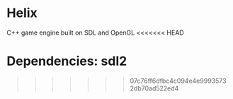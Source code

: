 # Helix
C++ game engine built on SDL and OpenGL
<<<<<<< HEAD

Dependencies: sdl2
=======
>>>>>>> 07c76ff6dfbc4c094e4e99935732db70ad522ed4
